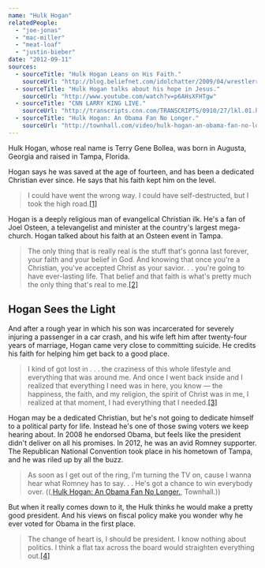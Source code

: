 ```yaml
---
name: "Hulk Hogan"
relatedPeople:
  - "joe-jonas"
  - "mac-miller"
  - "meat-loaf"
  - "justin-bieber"
date: "2012-09-11"
sources:
  - sourceTitle: "Hulk Hogan Leans on His Faith."
    sourceUrl: "http://blog.beliefnet.com/idolchatter/2009/04/wrestlerreality-tv-star-hulk-h.html"
  - sourceTitle: "Hulk Hogan talks about his hope in Jesus."
    sourceUrl: "http://www.youtube.com/watch?v=p6AHsXFHTgw"
  - sourceTitle: "CNN LARRY KING LIVE."
    sourceUrl: "http://transcripts.cnn.com/TRANSCRIPTS/0910/27/lkl.01.html"
  - sourceTitle: "Hulk Hogan: An Obama Fan No Longer."
    sourceUrl: "http://townhall.com/video/hulk-hogan-an-obama-fan-no-longer"
---
```


Hulk Hogan, whose real name is Terry Gene Bollea, was born in Augusta, Georgia and raised in Tampa, Florida.

Hogan says he was saved at the age of fourteen, and has been a dedicated Christian ever since. He says that his faith kept him on the level.

>I could have went the wrong way. I could have self-destructed, but I took the high road.<a class="source-citation" href="#http://blog.beliefnet.com/idolchatter/2009/04/wrestlerreality-tv-star-hulk-h.html" title="Hulk Hogan Leans on His Faith.">[1]</a>

Hogan is a deeply religious man of evangelical Christian ilk. He's a fan of Joel Osteen, a televangelist and minister at the country's largest mega-church. Hogan talked about his faith at an Osteen event in Tampa.

>The only thing that is really real is the stuff that's gonna last forever, your faith and your belief in God. And knowing that once you're a Christian, you've accepted Christ as your savior. . . you're going to have ever-lasting life. That belief and that faith is what's pretty much the only thing that's real to me.<a class="source-citation" href="#http://www.youtube.com/watch?v=p6AHsXFHTgw" title="Hulk Hogan talks about his hope in Jesus.">[2]</a>

## Hogan Sees the Light

And after a rough year in which his son was incarcerated for severely injuring a passenger in a car crash, and his wife left him after twenty-four years of marriage, Hogan came very close to committing suicide. He credits his faith for helping him get back to a good place.

>I kind of got lost in . . . the craziness of this whole lifestyle and everything that was around me. And once I went back inside and I realized that everything I need was in here, you know — the happiness, the faith, and my religion, the spirit of Christ was in me, I realized at that moment, I had everything that I needed.<a class="source-citation" href="#http://transcripts.cnn.com/TRANSCRIPTS/0910/27/lkl.01.html" title="CNN LARRY KING LIVE.">[3]</a>

Hogan may be a dedicated Christian, but he's not going to dedicate himself to a political party for life. Instead he's one of those swing voters we keep hearing about. In 2008 he endorsed Obama, but feels like the president didn't deliver on all his promises. In 2012, he was an avid Romney supporter. The Republican National Convention took place in his hometown of Tampa, and he was riled up by all the buzz.

>As soon as I get out of the ring, I'm turning the TV on, cause I wanna hear what Romney has to say. . . He's got a chance to win everybody over. ((,[Hulk Hogan: An Obama Fan No Longer.](http://townhall.com/video/hulk-hogan-an-obama-fan-no-longer), Townhall.))

But when it really comes down to it, the Hulk thinks he would make a pretty good president. And his views on fiscal policy make you wonder why he ever voted for Obama in the first place.

>The change of heart is, I should be president. I know nothing about politics. I think a flat tax across the board would straighten everything out.<a class="source-citation" href="#http://townhall.com/video/hulk-hogan-an-obama-fan-no-longer" title="Hulk Hogan: An Obama Fan No Longer.">[4]</a>